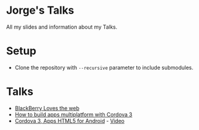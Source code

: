 Jorge's Talks
=============

All my slides and information about my Talks.

# Setup
* Clone the repository with ```--recursive``` parameter to include submodules.

# Talks
* [BlackBerry Loves the web](./BlackBerry-Loves-the-web/)
* [How to build apps multiplatform with Cordova 3](./Cordova/)
* [Cordova 3, Apps HTML5 for Android](./Cordova-Android/) - [Video](http://www.youtube.com/watch?v=5sBmSVlvL6E)
